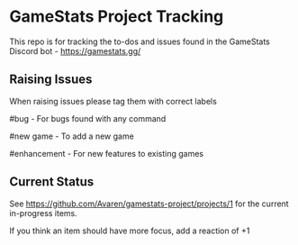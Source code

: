 # GameStats Project Tracking

This repo is for tracking the to-dos and issues found in the GameStats Discord bot - https://gamestats.gg/

## Raising Issues

When raising issues please tag them with correct labels

#bug - For bugs found with any command

#new game - To add a new game

#enhancement - For new features to existing games

## Current Status

See https://github.com/Avaren/gamestats-project/projects/1 for the current in-progress items. 

If you think an item should have more focus, add a reaction of +1